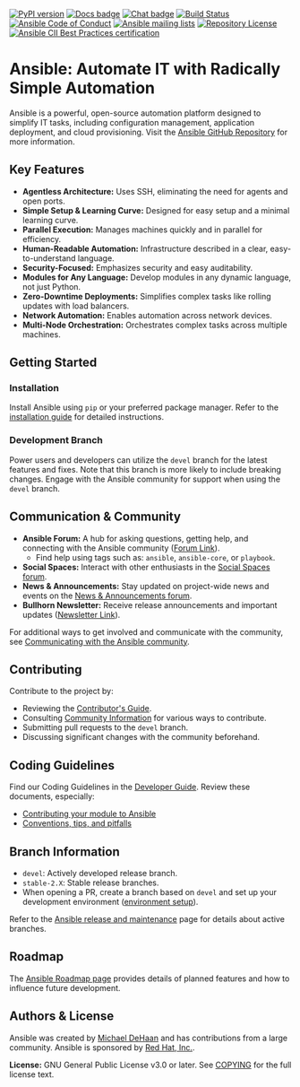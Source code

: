 [![PyPI version](https://img.shields.io/pypi/v/ansible-core.svg)](https://pypi.org/project/ansible-core)
[![Docs badge](https://img.shields.io/badge/docs-latest-brightgreen.svg)](https://docs.ansible.com/ansible/latest/)
[![Chat badge](https://img.shields.io/badge/chat-IRC-brightgreen.svg)](https://docs.ansible.com/ansible/devel/community/communication.html)
[![Build Status](https://dev.azure.com/ansible/ansible/_apis/build/status/CI?branchName=devel)](https://dev.azure.com/ansible/ansible/_build/latest?definitionId=20&branchName=devel)
[![Ansible Code of Conduct](https://img.shields.io/badge/code%20of%20conduct-Ansible-silver.svg)](https://docs.ansible.com/ansible/devel/community/code_of_conduct.html)
[![Ansible mailing lists](https://img.shields.io/badge/mailing%20lists-Ansible-orange.svg)](https://docs.ansible.com/ansible/devel/community/communication.html#mailing-list-information)
[![Repository License](https://img.shields.io/badge/license-GPL%20v3.0-brightgreen.svg)](COPYING)
[![Ansible CII Best Practices certification](https://bestpractices.coreinfrastructure.org/projects/2372/badge)](https://bestpractices.coreinfrastructure.org/projects/2372)

# Ansible: Automate IT with Radically Simple Automation

Ansible is a powerful, open-source automation platform designed to simplify IT tasks, including configuration management, application deployment, and cloud provisioning. Visit the [Ansible GitHub Repository](https://github.com/ansible/ansible) for more information.

## Key Features

*   **Agentless Architecture:** Uses SSH, eliminating the need for agents and open ports.
*   **Simple Setup & Learning Curve:** Designed for easy setup and a minimal learning curve.
*   **Parallel Execution:** Manages machines quickly and in parallel for efficiency.
*   **Human-Readable Automation:** Infrastructure described in a clear, easy-to-understand language.
*   **Security-Focused:** Emphasizes security and easy auditability.
*   **Modules for Any Language:**  Develop modules in any dynamic language, not just Python.
*   **Zero-Downtime Deployments:** Simplifies complex tasks like rolling updates with load balancers.
*   **Network Automation:** Enables automation across network devices.
*   **Multi-Node Orchestration:** Orchestrates complex tasks across multiple machines.

## Getting Started

### Installation

Install Ansible using `pip` or your preferred package manager.  Refer to the [installation guide](https://docs.ansible.com/ansible/latest/installation_guide/intro_installation.html) for detailed instructions.

### Development Branch

Power users and developers can utilize the `devel` branch for the latest features and fixes. Note that this branch is more likely to include breaking changes. Engage with the Ansible community for support when using the `devel` branch.

## Communication & Community

*   **Ansible Forum:**  A hub for asking questions, getting help, and connecting with the Ansible community ([Forum Link](https://forum.ansible.com/c/help/6)).
    *   Find help using tags such as:  `ansible`, `ansible-core`, or `playbook`.
*   **Social Spaces:** Interact with other enthusiasts in the [Social Spaces forum](https://forum.ansible.com/c/chat/4).
*   **News & Announcements:** Stay updated on project-wide news and events on the [News & Announcements forum](https://forum.ansible.com/c/news/5).
*   **Bullhorn Newsletter:** Receive release announcements and important updates ([Newsletter Link](https://docs.ansible.com/ansible/devel/community/communication.html#the-bullhorn)).

For additional ways to get involved and communicate with the community, see [Communicating with the Ansible community](https://docs.ansible.com/ansible/devel/community/communication.html).

## Contributing

Contribute to the project by:

*   Reviewing the [Contributor's Guide](./.github/CONTRIBUTING.md).
*   Consulting [Community Information](https://docs.ansible.com/ansible/devel/community) for various ways to contribute.
*   Submitting pull requests to the `devel` branch.
*   Discussing significant changes with the community beforehand.

## Coding Guidelines

Find our Coding Guidelines in the [Developer Guide](https://docs.ansible.com/ansible/devel/dev_guide/). Review these documents, especially:

*   [Contributing your module to Ansible](https://docs.ansible.com/ansible/devel/dev_guide/developing_modules_checklist.html)
*   [Conventions, tips, and pitfalls](https://docs.ansible.com/ansible/devel/dev_guide/developing_modules_best_practices.html)

## Branch Information

*   `devel`: Actively developed release branch.
*   `stable-2.X`: Stable release branches.
*   When opening a PR, create a branch based on `devel` and set up your development environment ([environment setup](https://docs.ansible.com/ansible/devel/dev_guide/developing_modules_general.html#common-environment-setup)).

Refer to the [Ansible release and maintenance](https://docs.ansible.com/ansible/devel/reference_appendices/release_and_maintenance.html) page for details about active branches.

## Roadmap

The [Ansible Roadmap page](https://docs.ansible.com/ansible/devel/roadmap/) provides details of planned features and how to influence future development.

## Authors & License

Ansible was created by [Michael DeHaan](https://github.com/mpdehaan) and has contributions from a large community. Ansible is sponsored by [Red Hat, Inc.](https://www.redhat.com).

**License:** GNU General Public License v3.0 or later. See [COPYING](COPYING) for the full license text.